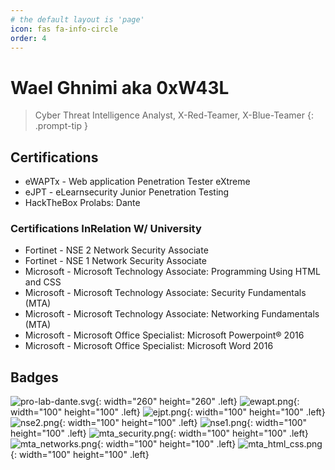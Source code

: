 ```yaml
---
# the default layout is 'page'
icon: fas fa-info-circle
order: 4
---
```

# Wael Ghnimi aka 0xW43L

> Cyber Threat Intelligence Analyst, X-Red-Teamer, X-Blue-Teamer
{: .prompt-tip }

## Certifications
- eWAPTx - Web application Penetration Tester eXtreme
- eJPT - eLearnsecurity Junior Penetration Testing
- HackTheBox Prolabs: Dante

### Certifications InRelation W/ University
- Fortinet  - NSE 2 Network Security Associate
- Fortinet  - NSE 1 Network Security Associate
- Microsoft - Microsoft Technology Associate: Programming Using HTML and CSS
- Microsoft - Microsoft Technology Associate: Security Fundamentals (MTA)
- Microsoft - Microsoft Technology Associate: Networking Fundamentals (MTA)
- Microsoft - Microsoft Office Specialist: Microsoft Powerpoint® 2016
- Microsoft - Microsoft Office Specialist: Microsoft Word 2016

## Badges
![pro-lab-dante.svg](assets/img/ic-dante-overview.svg){: width="260" height="260" .left} ![ewapt.png](assets/img/certs/ewaptx.png){: width="100" height="100" .left} ![ejpt.png](assets/img/certs/ejpt.png){: width="100" height="100" .left} ![nse2.png](assets/img/certs/NSE2.png){: width="100" height="100" .left} 
![nse1.png](assets/img/certs/NSE1.png){: width="100" height="100" .left} ![mta_security.png](assets/img/certs/mta_security.png){: width="100" height="100" .left} ![mta_networks.png](assets/img/certs/mta_networks.png){: width="100" height="100" .left} ![mta_html_css.png](assets/img/certs/mta_html_css.png){: width="100" height="100" .left} 
